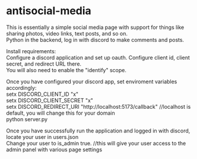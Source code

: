 # antisocial-media  
This is essentially a simple social media page with support for things like sharing photos, video links, text posts, and so on.  
Python in the backend, log in with discord to make comments and posts.  
  
Install requirements:  
Configure a discord application and set up oauth. Configure client id, client secret, and redirect URL there.  
You will also need to enable the "identify" scope.  
  
Once you have configured your discord app, set enviroment variables accordingly:  
setx DISCORD_CLIENT_ID "x"  
setx DISCORD_CLIENT_SECRET "x"  
setx DISCORD_REDIRECT_URI "http://localhost:5173/callback" //localhost is default, you will change this for your domain  
python server.py  
  
Once you have successfully run the application and logged in with discord, locate your user in users.json  
Change your user to is_admin true. //this will give your user access to the admin panel with various page settings  
